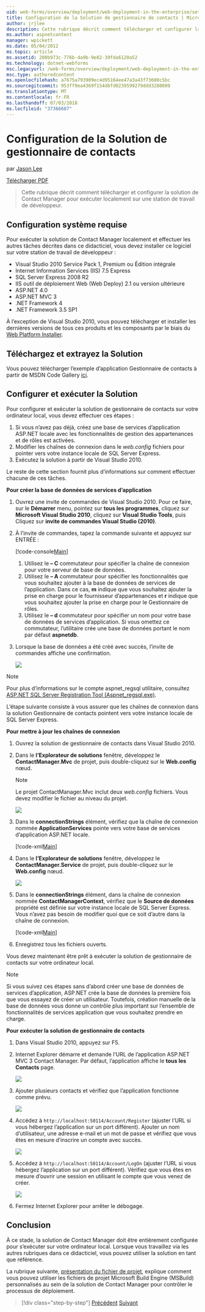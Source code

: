 ```yaml
---
uid: web-forms/overview/deployment/web-deployment-in-the-enterprise/setting-up-the-contact-manager-solution
title: Configuration de la Solution de gestionnaire de contacts | Microsoft Docs
author: jrjlee
description: Cette rubrique décrit comment télécharger et configurer la solution de Contact Manager pour exécuter localement sur une station de travail de développeur.
ms.author: aspnetcontent
manager: wpickett
ms.date: 05/04/2012
ms.topic: article
ms.assetid: 200b973c-776b-4a9b-9e82-39fda6120a52
ms.technology: dotnet-webforms
msc.legacyurl: /web-forms/overview/deployment/web-deployment-in-the-enterprise/setting-up-the-contact-manager-solution
msc.type: authoredcontent
ms.openlocfilehash: a7675a793909ec4d95164ee47a3a43f73600c5bc
ms.sourcegitcommit: 953ff9ea4369f154d6fd0239599279ddd3280009
ms.translationtype: MT
ms.contentlocale: fr-FR
ms.lasthandoff: 07/03/2018
ms.locfileid: "37366687"
---
```

<a name="setting-up-the-contact-manager-solution"></a>Configuration de la Solution de gestionnaire de contacts
====================
par [Jason Lee](https://github.com/jrjlee)

[Télécharger PDF](https://msdnshared.blob.core.windows.net/media/MSDNBlogsFS/prod.evol.blogs.msdn.com/CommunityServer.Blogs.Components.WeblogFiles/00/00/00/63/56/8130.DeployingWebAppsInEnterpriseScenarios.pdf)

> Cette rubrique décrit comment télécharger et configurer la solution de Contact Manager pour exécuter localement sur une station de travail de développeur.


## <a name="system-requirements"></a>Configuration système requise

Pour exécuter la solution de Contact Manager localement et effectuer les autres tâches décrites dans ce didacticiel, vous devez installer ce logiciel sur votre station de travail de développeur :

- Visual Studio 2010 Service Pack 1, Premium ou Édition intégrale
- Internet Information Services (IIS) 7.5 Express
- SQL Server Express 2008 R2
- IIS outil de déploiement Web (Web Deploy) 2.1 ou version ultérieure
- ASP.NET 4.0
- ASP.NET MVC 3
- .NET Framework 4
- .NET Framework 3.5 SP1

À l’exception de Visual Studio 2010, vous pouvez télécharger et installer les dernières versions de tous ces produits et les composants par le biais du [Web Platform Installer](https://go.microsoft.com/?linkid=9805118).

## <a name="download-and-extract-the-solution"></a>Téléchargez et extrayez la Solution

Vous pouvez télécharger l’exemple d’application Gestionnaire de contacts à partir de MSDN Code Gallery [ici](https://code.msdn.microsoft.com/Deploying-Web-Applications-9d9093c0).

## <a name="configure-and-run-the-solution"></a>Configurer et exécuter la Solution

Pour configurer et exécuter la solution de gestionnaire de contacts sur votre ordinateur local, vous devez effectuer ces étapes :

1. Si vous n’avez pas déjà, créez une base de services d’application ASP.NET locale avec les fonctionnalités de gestion des appartenances et de rôles est activées.
2. Modifier les chaînes de connexion dans le *web.config* fichiers pour pointer vers votre instance locale de SQL Server Express.
3. Exécutez la solution à partir de Visual Studio 2010.

Le reste de cette section fournit plus d’informations sur comment effectuer chacune de ces tâches.

**Pour créer la base de données de services d’application**

1. Ouvrez une invite de commandes de Visual Studio 2010. Pour ce faire, sur le **Démarrer** menu, pointez sur **tous les programmes**, cliquez sur **Microsoft Visual Studio 2010**, cliquez sur **Visual Studio Tools**, puis Cliquez sur **invite de commandes Visual Studio (2010)**.
2. À l’invite de commandes, tapez la commande suivante et appuyez sur ENTRÉE :

    [!code-console[Main](setting-up-the-contact-manager-solution/samples/sample1.cmd)]

    1. Utilisez le **– C** commutateur pour spécifier la chaîne de connexion pour votre serveur de base de données.
    2. Utilisez le **– A** commutateur pour spécifier les fonctionnalités que vous souhaitez ajouter à la base de données de services de l’application. Dans ce cas, **m** indique que vous souhaitez ajouter la prise en charge pour le fournisseur d’appartenances et **r** indique que vous souhaitez ajouter la prise en charge pour le Gestionnaire de rôles.
    3. Utilisez le **– d** commutateur pour spécifier un nom pour votre base de données de services d’application. Si vous omettez ce commutateur, l’utilitaire crée une base de données portant le nom par défaut **aspnetdb**.
3. Lorsque la base de données a été créé avec succès, l’invite de commandes affiche une confirmation.

    ![](setting-up-the-contact-manager-solution/_static/image1.png)

> [!NOTE]
> Pour plus d’informations sur le compte aspnet\_regsql utilitaire, consultez [ASP.NET SQL Server Registration Tool (Aspnet\_regsql.exe)](https://msdn.microsoft.com/library/ms229862(v=vs.100).aspx).


L’étape suivante consiste à vous assurer que les chaînes de connexion dans la solution Gestionnaire de contacts pointent vers votre instance locale de SQL Server Express.

**Pour mettre à jour les chaînes de connexion**

1. Ouvrez la solution de gestionnaire de contacts dans Visual Studio 2010.
2. Dans le **l’Explorateur de solutions** fenêtre, développez le **ContactManager.Mvc** de projet, puis double-cliquez sur le **Web.config** nœud.

    > [!NOTE]
    > Le projet ContactManager.Mvc inclut deux *web.config* fichiers. Vous devez modifier le fichier au niveau du projet.

    ![](setting-up-the-contact-manager-solution/_static/image2.png)
3. Dans le **connectionStrings** élément, vérifiez que la chaîne de connexion nommée **ApplicationServices** pointe vers votre base de services d’application ASP.NET locale.

    [!code-xml[Main](setting-up-the-contact-manager-solution/samples/sample2.xml)]
4. Dans le **l’Explorateur de solutions** fenêtre, développez le **ContactManager.Service** de projet, puis double-cliquez sur le **Web.config** nœud.

    ![](setting-up-the-contact-manager-solution/_static/image3.png)
5. Dans le **connectionStrings** élément, dans la chaîne de connexion nommée **ContactManagerContext**, vérifiez que le **Source de données** propriété est définie sur votre instance locale de SQL Server Express. Vous n’avez pas besoin de modifier quoi que ce soit d’autre dans la chaîne de connexion.

    [!code-xml[Main](setting-up-the-contact-manager-solution/samples/sample3.xml)]
6. Enregistrez tous les fichiers ouverts.

Vous devez maintenant être prêt à exécuter la solution de gestionnaire de contacts sur votre ordinateur local.

> [!NOTE]
> Si vous suivez ces étapes sans d’abord créer une base de données de services d’application, ASP.NET crée la base de données la première fois que vous essayez de créer un utilisateur. Toutefois, création manuelle de la base de données vous donne un contrôle plus important sur l’ensemble de fonctionnalités de services application que vous souhaitez prendre en charge.


**Pour exécuter la solution de gestionnaire de contacts**

1. Dans Visual Studio 2010, appuyez sur F5.
2. Internet Explorer démarre et demande l’URL de l’application ASP.NET MVC 3 Contact Manager. Par défaut, l’application affiche le **tous les Contacts** page.

    ![](setting-up-the-contact-manager-solution/_static/image4.png)
3. Ajouter plusieurs contacts et vérifiez que l’application fonctionne comme prévu.

    ![](setting-up-the-contact-manager-solution/_static/image5.png)
4. Accédez à `http://localhost:50114/Account/Register` (ajuster l’URL si vous hébergez l’application sur un port différent). Ajouter un nom d’utilisateur, une adresse e-mail et un mot de passe et vérifiez que vous êtes en mesure d’inscrire un compte avec succès.

    ![](setting-up-the-contact-manager-solution/_static/image6.png)
5. Accédez à `http://localhost:50114/Account/LogOn` (ajuster l’URL si vous hébergez l’application sur un port différent). Vérifiez que vous êtes en mesure d’ouvrir une session en utilisant le compte que vous venez de créer.

    ![](setting-up-the-contact-manager-solution/_static/image7.png)
6. Fermez Internet Explorer pour arrêter le débogage.

## <a name="conclusion"></a>Conclusion

À ce stade, la solution de Contact Manager doit être entièrement configurée pour s’exécuter sur votre ordinateur local. Lorsque vous travaillez via les autres rubriques dans ce didacticiel, vous pouvez utiliser la solution en tant que référence.

La rubrique suivante, [présentation du fichier de projet](understanding-the-project-file.md), explique comment vous pouvez utiliser les fichiers de projet Microsoft Build Engine (MSBuild) personnalisés au sein de la solution de Contact Manager pour contrôler le processus de déploiement.

> [!div class="step-by-step"]
> [Précédent](the-contact-manager-solution.md)
> [Suivant](understanding-the-project-file.md)
